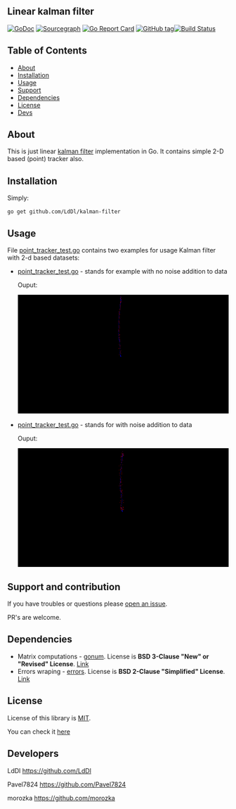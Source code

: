 ## Linear kalman filter
[![GoDoc](https://godoc.org/github.com/LdDl/kalman-filter?status.svg)](https://godoc.org/github.com/LdDl/kalman-filter) [![Sourcegraph](https://sourcegraph.com/github.com/LdDl/kalman-filter/-/badge.svg)](https://sourcegraph.com/github.com/LdDl/kalman-filter?badge) [![Go Report Card](https://goreportcard.com/badge/github.com/LdDl/kalman-filter)](https://goreportcard.com/report/github.com/LdDl/kalman-filter) [![GitHub tag](https://img.shields.io/github/tag/LdDl/kalman-filter.svg)](https://github.com/LdDl/kalman-filter/releases)[![Build Status](https://travis-ci.com/LdDl/kalman-filter.svg?branch=master)](https://travis-ci.com/LdDl/kalman-filter)

## Table of Contents

- [About](#about)
- [Installation](#installation)
- [Usage](#usage)
- [Support](#support-and-contribution)
- [Dependencies](#dependencies)
- [License](#license)
- [Devs](#developers)

## About

This is just linear [kalman filter](https://en.wikipedia.org/wiki/Kalman_filter) implementation in Go.
It contains simple 2-D based (point) tracker also.

## Installation
Simply:
```
go get github.com/LdDl/kalman-filter
```

## Usage
File [point_tracker_test.go](point_tracker_test.go) contains two examples for usage Kalman filter with 2-d based datasets:

* [point_tracker_test.go](point_tracker_test.go#L15) - stands for example with no noise addition to data

    Ouput:

    <img src="point-tracker-test-no-noise.png" width="640">

* [point_tracker_test.go](point_tracker_test.go#L77) - stands for with noise addition to data

    Ouput:

    <img src="point-tracker-test-noised.png" width="640">

## Support and contribution

If you have troubles or questions please [open an issue](https://github.com/LdDl/kalman-filter/issues/new).

PR's are welcome.

## Dependencies
* Matrix computations - [gonum](https://github.com/gonum/gonum#gonum). License is **BSD 3-Clause "New" or "Revised" License**. [Link](https://github.com/gonum/gonum/blob/master/LICENSE)
* Errors wraping - [errors](https://github.com/pkg/errors#errors-----). License is **BSD 2-Clause "Simplified" License**. [Link](https://github.com/pkg/errors/blob/master/LICENSE)

## License
License of this library is [MIT](https://en.wikipedia.org/wiki/MIT_License).

You can check it [here](LICENSE.md)

## Developers

LdDl https://github.com/LdDl

Pavel7824 https://github.com/Pavel7824

morozka https://github.com/morozka
